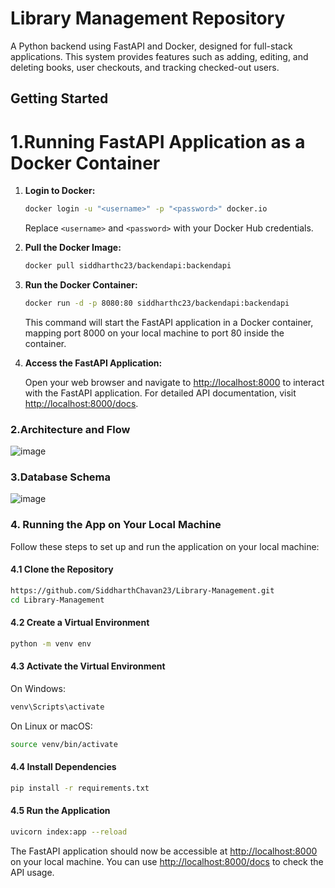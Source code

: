 # Library Management Repository

A Python backend using FastAPI and Docker, designed for full-stack applications. This system provides features such as adding, editing, and deleting books, user checkouts, and tracking checked-out users.

## Getting Started

# 1.Running FastAPI Application as a Docker Container

1. **Login to Docker:**

    ```bash
    docker login -u "<username>" -p "<password>" docker.io
    ```

    Replace `<username>` and `<password>` with your Docker Hub credentials.

2. **Pull the Docker Image:**

    ```bash
    docker pull siddharthc23/backendapi:backendapi
     ```

3. **Run the Docker Container:**

    ```bash
    docker run -d -p 8080:80 siddharthc23/backendapi:backendapi
    ```

    This command will start the FastAPI application in a Docker container, mapping port 8000 on your local machine to port 80 inside the container.

4. **Access the FastAPI Application:**

    Open your web browser and navigate to [http://localhost:8000](http://localhost:8000) to interact with the FastAPI application. For detailed API documentation, visit [http://localhost:8000/docs](http://localhost:8000/docs).

### 2.Architecture and Flow 

![image](https://github.com/SiddharthChavan23/Library-Management/assets/88672777/b745ecff-94be-467d-83e9-3af7c64a4966)

### 3.Database Schema

![image](https://github.com/SiddharthChavan23/LibSysRepository/assets/88672777/693f2219-7d7b-4d4b-a1c7-2732ee2c781a)

### 4. Running the App on Your Local Machine

Follow these steps to set up and run the application on your local machine:

#### 4.1 Clone the Repository

```bash
https://github.com/SiddharthChavan23/Library-Management.git
cd Library-Management
```

#### 4.2 Create a Virtual Environment

```bash
python -m venv env
```

#### 4.3 Activate the Virtual Environment

On Windows:

```bash
venv\Scripts\activate
```

On Linux or macOS:

```bash
source venv/bin/activate
```

#### 4.4 Install Dependencies

```bash
pip install -r requirements.txt
```

#### 4.5 Run the Application

```bash
uvicorn index:app --reload
```

The FastAPI application should now be accessible at [http://localhost:8000](http://localhost:8000) on your local machine. You can use [http://localhost:8000/docs](http://localhost:8000/docs) to check the API usage.










